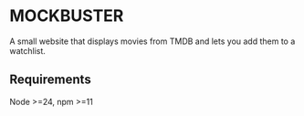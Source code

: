 # MOCKBUSTER

A small website that displays movies from TMDB and lets you add them to a watchlist.

## Requirements

Node >=24, npm >=11

